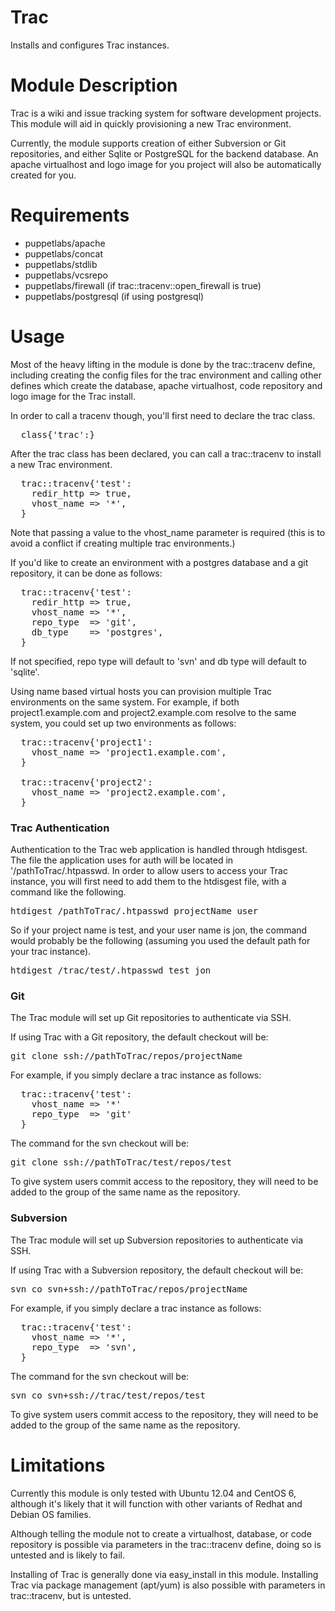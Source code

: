 # Trac

Installs and configures Trac instances.

# Module Description

Trac is a wiki and issue tracking system for software development projects. This module
will aid in quickly provisioning a new Trac environment.

Currently, the module supports creation of either Subversion or Git repositories, and
either Sqlite or PostgreSQL for the backend database. An apache virtualhost and logo image
for you project will also be automatically created for you.

# Requirements

 * puppetlabs/apache
 * puppetlabs/concat
 * puppetlabs/stdlib
 * puppetlabs/vcsrepo
 * puppetlabs/firewall (if trac::tracenv::open_firewall is true)
 * puppetlabs/postgresql (if using postgresql)
 
# Usage

Most of the heavy lifting in the module is done by the trac::tracenv define, including
creating the config files for the trac environment and calling other defines which create
the database, apache virtualhost, code repository and logo image for the Trac install. 

In order to call a tracenv though, you'll first need to declare the trac class.

<pre>
  class{'trac':}
</pre>

After the trac class has been declared, you can call a trac::tracenv to install a new
Trac environment.

<pre>
  trac::tracenv{'test':
    redir_http => true,
    vhost_name => '*',
  }
</pre>

Note that passing a value to the vhost_name parameter is required (this is to avoid
a conflict if creating multiple trac environments.)

If you'd like to create an environment with a postgres database and a git repository,
it can be done as follows:

<pre>
  trac::tracenv{'test':
    redir_http => true,
    vhost_name => '*',
    repo_type  => 'git',
    db_type    => 'postgres',
  }
</pre>

If not specified, repo type will default to 'svn' and db type will default to 'sqlite'.

Using name based virtual hosts you can provision multiple Trac environments on the same
system. For example, if both project1.example.com and project2.example.com resolve to
the same system, you could set up two environments as follows:

<pre>
  trac::tracenv{'project1':
    vhost_name => 'project1.example.com',
  }
  
  trac::tracenv{'project2':
    vhost_name => 'project2.example.com',
  }
</pre>

### Trac Authentication

Authentication to the Trac web application is handled through htdisgest. The file
the application uses for auth will be located in '/pathToTrac/.htpasswd. In order to
allow users to access your Trac instance, you will first need to add them to the htdisgest
file, with a command like the following.

<pre>
htdigest /pathToTrac/.htpasswd projectName user
</pre>

So if your project name is test, and your user name is jon, the command would probably be
the following (assuming you used the default path for your trac instance).

<pre>
htdigest /trac/test/.htpasswd test jon
</pre>

### Git

The Trac module will set up Git repositories to authenticate via SSH.

If using Trac with a Git repository, the default checkout will be:

<pre>
git clone ssh://pathToTrac/repos/projectName
</pre>

For example, if you simply declare a trac instance as follows:

<pre>
  trac::tracenv{'test':
    vhost_name => '*'
    repo_type  => 'git'
  }
</pre>

The command for the svn checkout will be:

<pre>
git clone ssh://pathToTrac/test/repos/test
</pre>

To give system users commit access to the repository, they will need to be added to the
group of the same name as the repository.

### Subversion

The Trac module will set up Subversion repositories to authenticate via SSH.

If using Trac with a Subversion repository, the default checkout will be:

<pre>
svn co svn+ssh://pathToTrac/repos/projectName
</pre>

For example, if you simply declare a trac instance as follows:

<pre>
  trac::tracenv{'test':
    vhost_name => '*',
    repo_type  => 'svn',
  }
</pre>

The command for the svn checkout will be:

<pre>
svn co svn+ssh://trac/test/repos/test
</pre>

To give system users commit access to the repository, they will need to be added to the
group of the same name as the repository.

# Limitations

Currently this module is only tested with Ubuntu 12.04 and CentOS 6, although it's likely
that it will function with other variants of Redhat and Debian OS families. 

Although telling the module not to create a virtualhost, database, or code repository
is possible via parameters in the trac::tracenv define, doing so is untested and is
likely to fail.

Installing of Trac is generally done via easy_install in this module. Installing Trac via 
package management (apt/yum) is also possible with parameters in trac::tracenv, but is 
untested. 